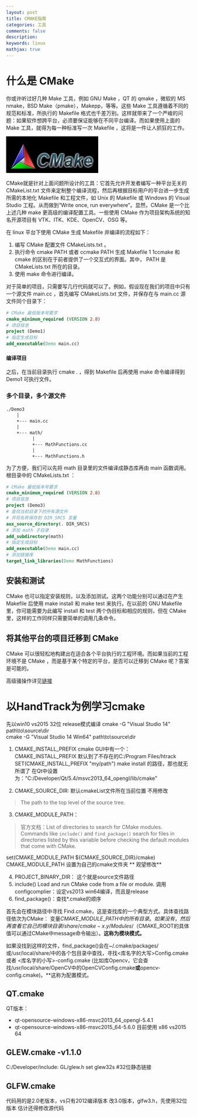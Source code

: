 ```yaml
---
layout: post
title: CMAKE指南
categories: 工具
comments: false
description: 
keywords: linux
mathjax: true
---
```


# 什么是 CMake
你或许听过好几种 Make 工具，例如 GNU Make ，QT 的 qmake ，微软的 MS nmake，BSD Make（pmake），Makepp，等等。这些 Make 工具遵循着不同的规范和标准，所执行的 Makefile 格式也千差万别。这样就带来了一个严峻的问题：如果软件想跨平台，必须要保证能够在不同平台编译。而如果使用上面的 Make 工具，就得为每一种标准写一次 Makefile ，这将是一件让人抓狂的工作。


![](/images/blog/2018-04-24-22-39-43.jpg)


CMake就是针对上面问题所设计的工具：它首先允许开发者编写一种平台无关的 CMakeList.txt 文件来定制整个编译流程，然后再根据目标用户的平台进一步生成所需的本地化 Makefile 和工程文件，如 Unix 的 Makefile 或 Windows 的 Visual Studio 工程。从而做到“Write once, run everywhere”。显然，CMake 是一个比上述几种 make 更高级的编译配置工具。一些使用 CMake 作为项目架构系统的知名开源项目有 VTK、ITK、KDE、OpenCV、OSG 等。

在 linux 平台下使用 CMake 生成 Makefile 并编译的流程如下：

1. 编写 CMake 配置文件 CMakeLists.txt 。
2. 执行命令 cmake PATH 或者 ccmake PATH 生成 Makefile 1 1ccmake 和 cmake 的区别在于前者提供了一个交互式的界面。其中， PATH 是 CMakeLists.txt 所在的目录。
3. 使用 make 命令进行编译。

对于简单的项目，只需要写几行代码就可以了。例如，假设现在我们的项目中只有一个源文件 main.cc ，首先编写 CMakeLists.txt 文件，并保存在与 main.cc 源文件同个目录下：


```cmake
# CMake 最低版本号要求
cmake_minimum_required (VERSION 2.8)
# 项目信息
project (Demo1)
# 指定生成目标
add_executable(Demo main.cc)
```
#### 编译项目

之后，在当前目录执行 cmake . ，得到 Makefile 后再使用 make 命令编译得到 Demo1 可执行文件。

### 多个目录，多个源文件

```
./Demo3
    |
    +--- main.cc
    |
    +--- math/
          |
          +--- MathFunctions.cc
          |
          +--- MathFunctions.h
```

为了方便，我们可以先将 math 目录里的文件编译成静态库再由 main 函数调用。根目录中的 CMakeLists.txt ：
```cmake
# CMake 最低版本号要求
cmake_minimum_required (VERSION 2.8)
# 项目信息
project (Demo3)
# 查找当前目录下的所有源文件
# 并将名称保存到 DIR_SRCS 变量
aux_source_directory(. DIR_SRCS)
# 添加 math 子目录
add_subdirectory(math)
# 指定生成目标 
add_executable(Demo main.cc)
# 添加链接库
target_link_libraries(Demo MathFunctions)
```
## 安装和测试
CMake 也可以指定安装规则，以及添加测试。这两个功能分别可以通过在产生 Makefile 后使用 make install 和 make test 来执行。在以前的 GNU Makefile 里，你可能需要为此编写 install 和 test 两个伪目标和相应的规则，但在 CMake 里，这样的工作同样只需要简单的调用几条命令。

## 将其他平台的项目迁移到 CMake

CMake 可以很轻松地构建出在适合各个平台执行的工程环境。而如果当前的工程环境不是 CMake ，而是基于某个特定的平台，是否可以迁移到 CMake 呢？答案是可能的。

高级骚操作详见[链接](http://www.cppblog.com/skyscribe/archive/2009/12/14/103208.aspx)

# 以HandTrack为例学习cmake

 先以win10 vs2015 32位 release模式编译
cmake -G "Visual Studio 14" path\to\source\dir  
cmake -G "Visual Studio 14 Win64" path\to\source\dir  

1. CMAKE_INSTALL_PREFIX
cmake GUI中有一个：CMAKE_INSTALL_PREFIX 默认到了不存在的C:/Program Files/htrack
SET(CMAKE_INSTALL_PREFIX "my/path") 
make install 的路径，那也就无所谓了
在Qt中设置为："C:/Developer/Qt/5.4/msvc2013_64_opengl/lib/cmake"

2. CMAKE_SOURCE_DIR: 默认cmakeList文件所在当前位置 不用修改
> The path to the top level of the source tree.

3. CMAKE_MODULE_PATH：

> 官方文档：List of directories to search for CMake modules.
> Commands like `include()` and `find_package()` search for files in directories listed by this variable before checking the default modules that come with CMake.

set(CMAKE_MODULE_PATH ${CMAKE_SOURCE_DIR}/cmake)
CMAKE_MODULE_PATH 设置为自己的cmake文件夹 ** 观望修改**

4. PROJECT_BINARY_DIR： 这个就是source文件路径
5. include() Load and run CMake code from a file or module.
调用configcomplier：设定vs2013 win64编译，而且是release
6. find_package()：查找*.cmake的顺序

首先会在模块路径中寻找 Find<name>.cmake，这是查找库的一个典型方式。具体查找路径依次为CMake： 
变量${CMAKE\_MODULE\_PATH}中的所有目录。如果没有，然后再查看它自己的模块目录 /share/cmake-x.y/Modules/ （$CMAKE\_ROOT的具体值可以通过CMake中message命令输出）。**这称为模块模式。**

如果没找到这样的文件，find\_package()会在~/.cmake/packages/或/usr/local/share/中的各个包目录中查找，寻找<库名字的大写>Config.cmake 或者 <库名字的小写>-config.cmake (比如库Opencv，它会查找/usr/local/share/OpenCV中的OpenCVConfig.cmake**或**opencv-config.cmake)。**这称为配置模式。


## QT.cmake
QT版本：
- qt-opensource-windows-x86-msvc2013_64_opengl-5.4.1
- qt-opensource-windows-x86-msvc2015_64-5.6.0
目前使用 x86 vs2015 64

## GLEW.cmake -v1.1.0
C:/Developer/include: GL/glew.h
set glew32s   #32位静态链接

## GLFW.cmake 
代码用的是2.0老版本，vs只有2012编译版本
改3.0版本，glfw3.h，先使用32位版本
估计还得修改源代码




